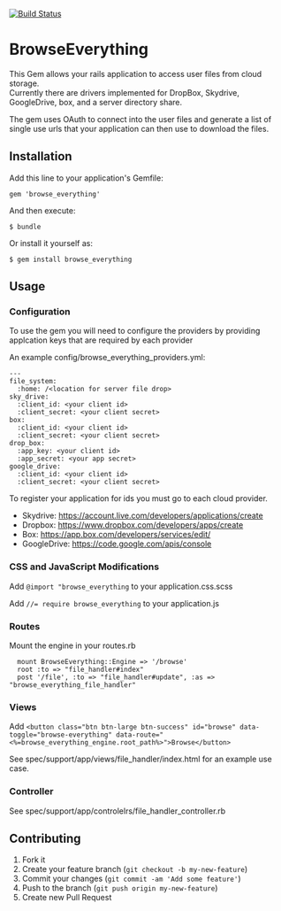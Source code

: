 [![Build Status](https://travis-ci.org/projecthydra/browse-everything.png?branch=master)](https://travis-ci.org/projecthydra/browse-everything)

# BrowseEverything

This Gem allows your rails application to access user files from cloud storage.  
Currently there are drivers implemented for DropBox, Skydrive, GoogleDrive, box, and a server directory share.

The gem uses OAuth to connect into the user files and generate a list of single use urls that your application can then use to download the files.

## Installation

Add this line to your application's Gemfile:

    gem 'browse_everything'

And then execute:

    $ bundle

Or install it yourself as:

    $ gem install browse_everything

## Usage

### Configuration

To use the gem you will need to configure the providers by providing applcation keys that are required by each provider

An example config/browse_everything_providers.yml:
```
---
file_system:
  :home: /<location for server file drop>
sky_drive:
  :client_id: <your client id>
  :client_secret: <your client secret>
box:
  :client_id: <your client id>
  :client_secret: <your client secret>
drop_box:
  :app_key: <your client id>
  :app_secret: <your app secret>
google_drive:
  :client_id: <your client id>
  :client_secret: <your client secret>
```
To register your application for ids you must go to each cloud provider.
* Skydrive: https://account.live.com/developers/applications/create
* Dropbox: https://www.dropbox.com/developers/apps/create
* Box: https://app.box.com/developers/services/edit/
* GoogleDrive: https://code.google.com/apis/console

### CSS and JavaScript Modifications

Add `@import "browse_everything` to your application.css.scss

Add `//= require browse_everything` to your application.js

### Routes

Mount the engine in your routes.rb

```
  mount BrowseEverything::Engine => '/browse'
  root :to => "file_handler#index"
  post '/file', :to => "file_handler#update", :as => "browse_everything_file_handler"

```
### Views

Add `<button class="btn btn-large btn-success" id="browse" data-toggle="browse-everything" data-route="<%=browse_everything_engine.root_path%>">Browse</button>`

See spec/support/app/views/file_handler/index.html for an example use case.

### Controller

See spec/support/app/controlelrs/file_handler_controller.rb

## Contributing

1. Fork it
2. Create your feature branch (`git checkout -b my-new-feature`)
3. Commit your changes (`git commit -am 'Add some feature'`)
4. Push to the branch (`git push origin my-new-feature`)
5. Create new Pull Request
